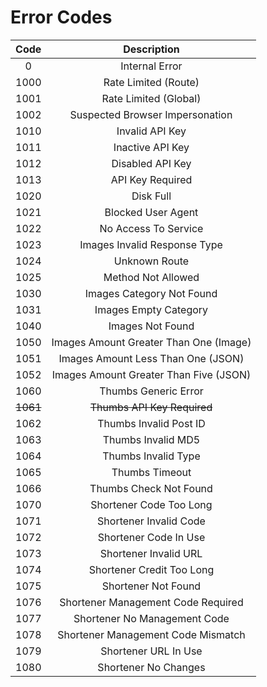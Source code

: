 # Error Codes

|   Code   |               Description              |
| :------: | :------------------------------------: |
|     0    |             Internal Error             |
|   1000   |          Rate Limited (Route)          |
|   1001   |          Rate Limited (Global)         |
|   1002   |     Suspected Browser Impersonation    |
|   1010   |             Invalid API Key            |
|   1011   |            Inactive API Key            |
|   1012   |            Disabled API Key            |
|   1013   |            API Key Required            |
|   1020   |                Disk Full               |
|   1021   |           Blocked User Agent           |
|   1022   |          No Access To Service          |
|   1023   |      Images Invalid Response Type      |
|   1024   |              Unknown Route             |
|   1025   |           Method Not Allowed           |
|   1030   |        Images Category Not Found       |
|   1031   |          Images Empty Category         |
|   1040   |            Images Not Found            |
|   1050   | Images Amount Greater Than One (Image) |
|   1051   |   Images Amount Less Than One (JSON)   |
|   1052   | Images Amount Greater Than Five (JSON) |
|   1060   |          Thumbs Generic Error          |
| ~~1061~~ |       ~~Thumbs API Key Required~~      |
|   1062   |         Thumbs Invalid Post ID         |
|   1063   |           Thumbs Invalid MD5           |
|   1064   |           Thumbs Invalid Type          |
|   1065   |             Thumbs Timeout             |
|   1066   |         Thumbs Check Not Found         |
|   1070   |         Shortener Code Too Long        |
|   1071   |         Shortener Invalid Code         |
|   1072   |          Shortener Code In Use         |
|   1073   |          Shortener Invalid URL         |
|   1074   |        Shortener Credit Too Long       |
|   1075   |           Shortener Not Found          |
|   1076   |   Shortener Management Code Required   |
|   1077   |      Shortener No Management Code      |
|   1078   |   Shortener Management Code Mismatch   |
|   1079   |          Shortener URL In Use          |
|   1080   |          Shortener No Changes          |

